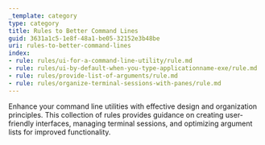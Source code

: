 ```yaml
---
_template: category
type: category
title: Rules to Better Command Lines
guid: 3631a1c5-1e8f-48a1-be05-32152e3b48be
uri: rules-to-better-command-lines
index:
- rule: rules/ui-for-a-command-line-utility/rule.md
- rule: rules/ui-by-default-when-you-type-applicationname-exe/rule.md
- rule: rules/provide-list-of-arguments/rule.md
- rule: rules/organize-terminal-sessions-with-panes/rule.md
---
```


Enhance your command line utilities with effective design and organization principles. This collection of rules provides guidance on creating user-friendly interfaces, managing terminal sessions, and optimizing argument lists for improved functionality.
